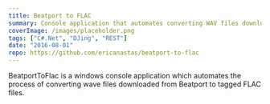 ```yaml
---
title: Beatport to FLAC
summary: Console application that automates converting WAV files downloaded from beatport.com to FLAC files with track metadata
coverImage: /images/placeholder.png
tags: ["C#.Net", "DJing", "REST"]
date: "2016-08-01"
repo: https://github.com/ericanastas/beatport-to-flac
---
```


BeatportToFlac is a windows console application which automates the process of converting wave files downloaded from Beatport to tagged FLAC files.
